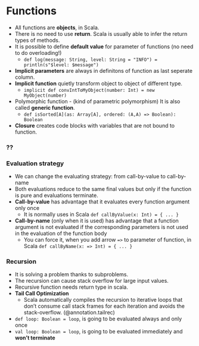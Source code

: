 Functions
====================

- All functions are **objects**, in Scala.
- There is no need to use **return**. Scala is usually able to infer the return types of methods.
- It is possible to define **default value** for parameter of functions (no need to do overloading!)
  - `def log(message: String, level: String = "INFO") = println(s"$level: $message")`
- **Implicit parameters** are always in definitons of function as last seperate column.
- **Implicit function** quietly transform object to object of different type.
  - `implicit def convIntToMyObject(number: Int) = new MyObject(number)`
- Polymorphic function - (kind of parametric polymorphism) It is also called **generic function**.
  - `def isSorted[A](as: Array[A], ordered: (A,A) => Boolean): Boolean`
- **Closure** creates code blocks with variables that are not bound to function.

### ??



### Evaluation strategy
- We can change the evaluating strategy: from call-by-value to call-by-name
- Both evaluations reduce to the same final values but only if the function is pure and evaluations terminate.
- **Call-by-value** has advantage that it evaluates every function argument only once
  - It is normally uses in Scala `def callByValue(x: Int) = { ... }`
- **Call-by-name** (only when it is used) has advantage that a function argument is not evaluated if the corresponding parameters is not used in the evaluation of the function body
  - You can force it, when you add arrow `=>` to parameter of function, in Scala `def callByName(x: => Int) = { ... }`

### Recursion
- It is solving a problem thanks to subproblems.
- The recursion can cause stack overflow for large input values.
- Recursive function needs return type in scala. 
- **Tail Call Optimization**
  - Scala automatically compiles the recursion to iterative loops that don’t consume call stack frames for each iteration and avoids the stack-overflow. (@annotation.tailrec)
- `def loop: Boolean = loop`, is going to be evaluated always and only once
- `val loop: Boolean = loop`, is going to be evaluated immediately and **won’t terminate**  
